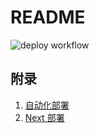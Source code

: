 # README

![deploy workflow](https://github.com/1156721874/1156721874.github.io/actions/workflows/action.yml/badge.svg)

## 附录

1. [自动化部署](https://github.com/marketplace/actions/github-pages-action)
2. [Next 部署](https://theme-next.js.org/docs/getting-started/deployment.html)